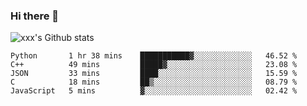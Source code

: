 ### Hi there 👋

<!--
**sdy623/sdy623** is a ✨ _special_ ✨ repository because its `README.md` (this file) appears on your GitHub profile.

Here are some ideas to get you started:

- 🔭 I’m currently working on ...
- 🌱 I’m currently learning ...
- 👯 I’m looking to collaborate on ...
- 🤔 I’m looking for help with ...
- 💬 Ask me about ...
- 📫 How to reach me: ...
- 😄 Pronouns: ...
- ⚡ Fun fact: ...
-->
![xxx's Github stats](https://github-readme-stats.vercel.app/api?username=sdy623&show_icons=true)

<!--START_SECTION:waka-->
```text
Python       1 hr 38 mins    ███████████▓░░░░░░░░░░░░░   46.52 % 
C++          49 mins         █████▓░░░░░░░░░░░░░░░░░░░   23.08 % 
JSON         33 mins         ████░░░░░░░░░░░░░░░░░░░░░   15.59 % 
C            18 mins         ██▒░░░░░░░░░░░░░░░░░░░░░░   08.79 % 
JavaScript   5 mins          ▓░░░░░░░░░░░░░░░░░░░░░░░░   02.42 % 
```
<!--END_SECTION:waka-->
